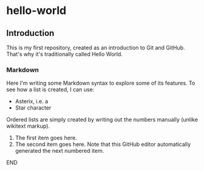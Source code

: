# hello-world
## Introduction
This is my first repository, created as an introduction to Git and GitHub. That's why it's traditionally called Hello World.

### Markdown
Here I'm writing some Markdown syntax to explore some of its features.
To see how a list is created, I can use:
* Asterix, i.e. a
* Star character

Ordered lists are simply created by writing out the numbers manually (unlike wikitext markup).
1. The first item goes here.
2. The second item goes here. Note that this GitHub editor automatically generated the next numbered item.

END
